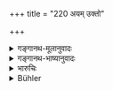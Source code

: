 +++
title = "220 अयम् उक्तो"

+++

<details><summary>गङ्गानथ-मूलानुवादः</summary>

Thus has been expounded to you Partition, and the appointing of the ‘soil-born’ and other kinds of sons in due order. Now learn the law relating to Gambling.—(220)
</details>

<details><summary>गङ्गानथ-भाष्यानुवादः</summary>

**(verses 9.220-227)  
**

(No Bhāṣya)
</details>

<details><summary>भारुचिः</summary>

उपसंहारोपन्यासार्थः स्लोकः ॥ ९.२२० ॥
</details>

<details><summary>Bühler</summary>

220	The division (of the property) and the rules for allotting (shares) to the (several) sons, those begotten on a wife and the rest, in (due) order, have been thus declared to you; hear (now) the laws concerning gambling.
</details>
